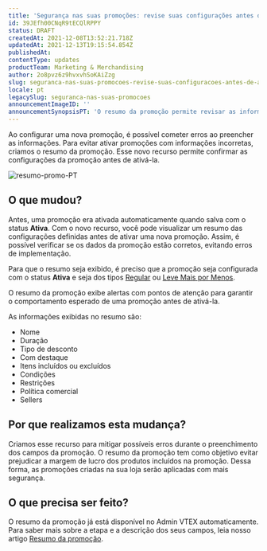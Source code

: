 ```yaml
---
title: 'Segurança nas suas promoções: revise suas configurações antes de ativá-las'
id: 39JEfh00CNqR9tECQlRPPY
status: DRAFT
createdAt: 2021-12-08T13:52:21.718Z
updatedAt: 2021-12-13T19:15:54.854Z
publishedAt: 
contentType: updates
productTeam: Marketing & Merchandising
author: 2o8pvz6z9hvxvhSoKAiZzg
slug: seguranca-nas-suas-promocoes-revise-suas-configuracoes-antes-de-ativa-las1
locale: pt
legacySlug: seguranca-nas-suas-promocoes
announcementImageID: ''
announcementSynopsisPT: 'O resumo da promoção permite revisar as informações de uma promoção antes de ativá-la e evitar erros na configuração'
---
```


Ao configurar uma nova promoção, é possível cometer erros ao preencher as informações. Para evitar ativar promoções com informações incorretas, criamos o resumo da promoção. Esse novo recurso permite confirmar as configurações da promoção antes de ativá-la.

![resumo-promo-PT](https://images.contentful.com/alneenqid6w5/5dJybcC7bLKUDnhP2r6ezx/3497411cbf0f85ec694c6cc0cfda602f/image.png)

## O que mudou?
Antes, uma promoção era ativada automaticamente quando salva com o status **Ativa**. Com o novo recurso, você pode visualizar um resumo das configurações definidas antes de ativar uma nova promoção. Assim, é possível verificar se os dados da promoção estão corretos, evitando erros de implementação.

Para que o resumo seja exibido, é preciso que a promoção seja configurada com o status **Ativa** e seja dos tipos [Regular](https://help.vtex.com/pt/tracks/promocoes--6asfF1vFYiZgTQtOzwJchR/7FjbeZdE2KMwk5L1t98pZI) ou [Leve Mais por Menos](https://help.vtex.com/pt/tutorial/leve-mais-por-menos--tutorials_325).

O resumo da promoção exibe alertas com pontos de atenção para garantir o comportamento esperado de uma promoção antes de ativá-la.

As informações exibidas no resumo são:

- Nome
- Duração
- Tipo de desconto
- Com destaque
- Itens incluídos ou excluídos
- Condições
- Restrições
- Política comercial
- Sellers

## Por que realizamos esta mudança?
Criamos esse recurso para mitigar possíveis erros durante o preenchimento dos campos da promoção. O resumo da promoção tem como objetivo evitar prejudicar a margem de lucro dos produtos incluídos na promoção. Dessa forma, as promoções criadas na sua loja  serão aplicadas com mais segurança.

## O que precisa ser feito?
O resumo da promoção já está disponível no Admin VTEX automaticamente. Para saber mais sobre a etapa e a descrição dos seus campos, leia nosso artigo [Resumo da promoção](https://help.vtex.com/pt/tutorial/resumo-da-promocao--7aSxktBrFi4sUSmuSafZ4h).

